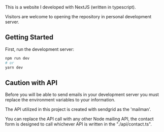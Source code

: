 This is a website I developed with NextJS (written in typescript).

Visitors are welcome to opening the repository in personal development server.

## Getting Started

First, run the development server:

```bash
npm run dev
# or
yarn dev
```

## Caution with API

Before you will be able to send emails in your development server you must replace the environment variables to your information.

The API utilized in this project is created with sendgrid as the 'mailman'.

You can replace the API call with any other Node mailing API, the contact form is designed to call whichever API is written in the "./api/contact.ts".
